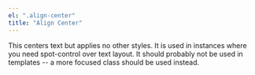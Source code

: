 ```yaml
---
el: ".align-center"
title: "Align Center"
---
```

This centers text but applies no other styles. It is used in instances where you need spot-control over text layout. It should probably not be used in templates -- a more focused class should be used instead.
